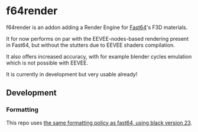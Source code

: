 # f64render

f64render is an addon adding a Render Engine for [Fast64](https://github.com/Fast-64/fast64)'s F3D materials.

It for now performs on par with the EEVEE-nodes-based rendering present in Fast64, but without the stutters due to EEVEE shaders compilation.

It also offers increased accuracy, with for example blender cycles emulation which is not possible with EEVEE.

It is currently in development but very usable already!

## Development

### Formatting

This repo uses [the same formatting policy as fast64, using black version 23](https://github.com/Fast-64/fast64/blob/main/README.md#formatting).

